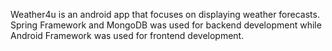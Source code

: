 Weather4u is an android app that focuses on displaying weather forecasts. Spring Framework and MongoDB was used for backend development while Android Framework was used for frontend development.   
